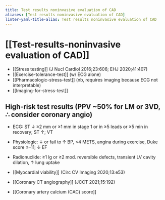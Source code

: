 ```yaml
---
title: Test results noninvasive evaluation of CAD
aliases: [Test results noninvasive evaluation of CAD]
linter-yaml-title-alias: Test results noninvasive evaluation of CAD
---
```


# [[Test-results-noninvasive evaluation of CAD]]

* [[Stress testing]] (J Nucl Cardiol 2016;23:606; EHJ 2020;41:407)
* [[Exercise-tolerance-test]] (w/ ECG alone)
* [[Pharmacologic-stress-test]] (nb, requires imaging because ECG not interpretable)
* [[Imaging-for-stress-test]]

## High-risk test results (PPV ~50% for LM or 3VD, ∴ consider coronary angio)
* ECG: ST ↓ ≥2 mm or ≥1 mm in stage 1 or in ≥5 leads or ≥5 min in recovery; ST ↑; VT
* Physiologic: ↓ or fail to ↑ BP, <4 METS, angina during exercise, Duke score ≤–11; ↓ EF
* Radionuclide: ≥1 lg or ≥2 mod. reversible defects, transient LV cavity dilation, ↑ lung uptake

* [[Myocardial viability]] (Circ CV Imaging 2020;13:e53)
* [[Coronary CT angiography]] (JCCT 2021;15:192)
* [[Coronary artery calcium (CAC) score]]

